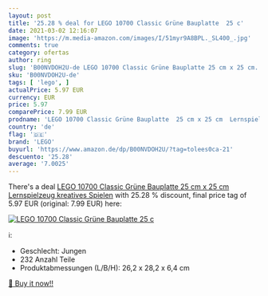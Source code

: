 ```yaml
---
layout: post
title: '25.28 % deal for LEGO 10700 Classic Grüne Bauplatte  25 c'
date: 2021-03-02 12:16:07
image: 'https://m.media-amazon.com/images/I/51myr9A8BPL._SL400_.jpg'
comments: true
category: ofertas
author: ring
slug: 'B00NVDOH2U-de LEGO 10700 Classic Grüne Bauplatte 25 cm x 25 cm...'
sku: 'B00NVDOH2U-de'
tags: [ 'lego', ]
actualPrice: 5.97 EUR
currency: EUR
price: 5.97
comparePrice: 7.99 EUR
prodname: 'LEGO 10700 Classic Grüne Bauplatte  25 cm x 25 cm  Lernspielzeug  kreatives Spielen'
country: 'de'
flag: '🇩🇪'
brand: 'LEGO'
buyurl: 'https://www.amazon.de/dp/B00NVDOH2U/?tag=tolees0ca-21'
descuento: '25.28'
average: '7.0025'
---
```


There's a deal [LEGO 10700 Classic Grüne Bauplatte  25 cm x 25 cm  Lernspielzeug  kreatives Spielen](https://www.amazon.de/dp/B00NVDOH2U/?tag=tolees0ca-21)  with  25.28 % discount, final price tag of  5.97 EUR (original: 7.99 EUR) here:

[![LEGO 10700 Classic Grüne Bauplatte  25 c](https://m.media-amazon.com/images/I/51myr9A8BPL._SL400_.jpg)](https://www.amazon.de/dp/B00NVDOH2U/?tag=tolees0ca-21)

ℹ️:

- Geschlecht: Jungen
- 232 Anzahl Teile
- Produktabmessungen (L/B/H): 26,2 x 28,2 x 6,4 cm

[🛒 Buy it now!!](https://www.amazon.de/dp/B00NVDOH2U/?tag=tolees0ca-21)

